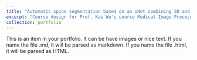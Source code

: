 ```yaml
---
title: "Automatic spine segmentation based on an UNet combining 2D and 3D modules"
excerpt: "Course design for Prof. Kai Wu's course Medical Image Processing. Using an UNet combining 2D and 3D modules to segment 3D MRI spine images. This design received a score of 98/100. <br/>[PDF](../files/MIPCourseDesign.pdf)<br/><img src='/images/500x300.png'>"
collection: portfolio
---
```


This is an item in your portfolio. It can be have images or nice text. If you name the file .md, it will be parsed as markdown. If you name the file .html, it will be parsed as HTML. 
